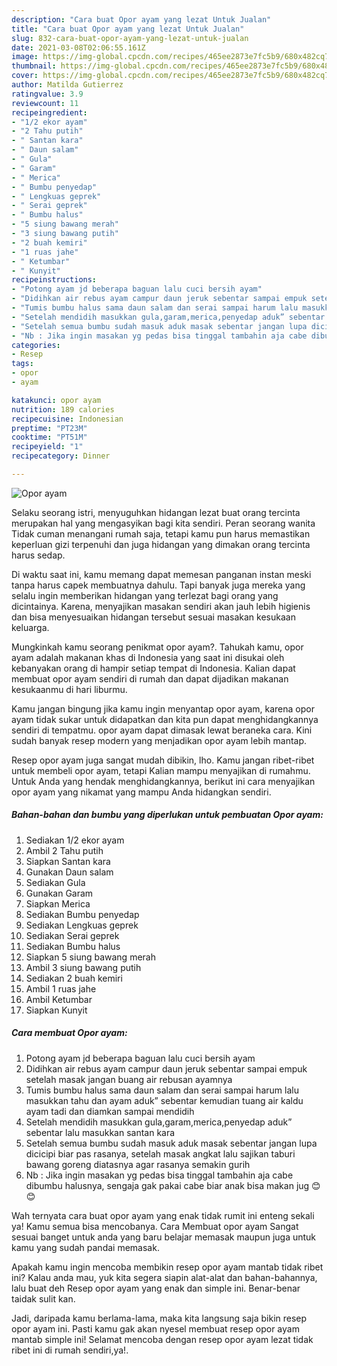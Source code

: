 ```yaml
---
description: "Cara buat Opor ayam yang lezat Untuk Jualan"
title: "Cara buat Opor ayam yang lezat Untuk Jualan"
slug: 832-cara-buat-opor-ayam-yang-lezat-untuk-jualan
date: 2021-03-08T02:06:55.161Z
image: https://img-global.cpcdn.com/recipes/465ee2873e7fc5b9/680x482cq70/opor-ayam-foto-resep-utama.jpg
thumbnail: https://img-global.cpcdn.com/recipes/465ee2873e7fc5b9/680x482cq70/opor-ayam-foto-resep-utama.jpg
cover: https://img-global.cpcdn.com/recipes/465ee2873e7fc5b9/680x482cq70/opor-ayam-foto-resep-utama.jpg
author: Matilda Gutierrez
ratingvalue: 3.9
reviewcount: 11
recipeingredient:
- "1/2 ekor ayam"
- "2 Tahu putih"
- " Santan kara"
- " Daun salam"
- " Gula"
- " Garam"
- " Merica"
- " Bumbu penyedap"
- " Lengkuas geprek"
- " Serai geprek"
- " Bumbu halus"
- "5 siung bawang merah"
- "3 siung bawang putih"
- "2 buah kemiri"
- "1 ruas jahe"
- " Ketumbar"
- " Kunyit"
recipeinstructions:
- "Potong ayam jd beberapa baguan lalu cuci bersih ayam"
- "Didihkan air rebus ayam campur daun jeruk sebentar sampai empuk setelah masak jangan buang air rebusan ayamnya"
- "Tumis bumbu halus sama daun salam dan serai sampai harum lalu masukkan tahu dan ayam aduk” sebentar kemudian tuang air kaldu ayam tadi dan diamkan sampai mendidih"
- "Setelah mendidih masukkan gula,garam,merica,penyedap aduk” sebentar lalu masukkan santan kara"
- "Setelah semua bumbu sudah masuk aduk masak sebentar jangan lupa dicicipi biar pas rasanya, setelah masak angkat lalu sajikan taburi bawang goreng diatasnya agar rasanya semakin gurih"
- "Nb : Jika ingin masakan yg pedas bisa tinggal tambahin aja cabe dibumbu halusnya, sengaja gak pakai cabe biar anak bisa makan jug 😊😊"
categories:
- Resep
tags:
- opor
- ayam

katakunci: opor ayam 
nutrition: 189 calories
recipecuisine: Indonesian
preptime: "PT23M"
cooktime: "PT51M"
recipeyield: "1"
recipecategory: Dinner

---
```



![Opor ayam](https://img-global.cpcdn.com/recipes/465ee2873e7fc5b9/680x482cq70/opor-ayam-foto-resep-utama.jpg)

Selaku seorang istri, menyuguhkan hidangan lezat buat orang tercinta merupakan hal yang mengasyikan bagi kita sendiri. Peran seorang  wanita Tidak cuman menangani rumah saja, tetapi kamu pun harus memastikan keperluan gizi terpenuhi dan juga hidangan yang dimakan orang tercinta harus sedap.

Di waktu  saat ini, kamu memang dapat memesan panganan instan meski tanpa harus capek membuatnya dahulu. Tapi banyak juga mereka yang selalu ingin memberikan hidangan yang terlezat bagi orang yang dicintainya. Karena, menyajikan masakan sendiri akan jauh lebih higienis dan bisa menyesuaikan hidangan tersebut sesuai masakan kesukaan keluarga. 



Mungkinkah kamu seorang penikmat opor ayam?. Tahukah kamu, opor ayam adalah makanan khas di Indonesia yang saat ini disukai oleh kebanyakan orang di hampir setiap tempat di Indonesia. Kalian dapat membuat opor ayam sendiri di rumah dan dapat dijadikan makanan kesukaanmu di hari liburmu.

Kamu jangan bingung jika kamu ingin menyantap opor ayam, karena opor ayam tidak sukar untuk didapatkan dan kita pun dapat menghidangkannya sendiri di tempatmu. opor ayam dapat dimasak lewat beraneka cara. Kini sudah banyak resep modern yang menjadikan opor ayam lebih mantap.

Resep opor ayam juga sangat mudah dibikin, lho. Kamu jangan ribet-ribet untuk membeli opor ayam, tetapi Kalian mampu menyajikan di rumahmu. Untuk Anda yang hendak menghidangkannya, berikut ini cara menyajikan opor ayam yang nikamat yang mampu Anda hidangkan sendiri.

<!--inarticleads1-->

##### Bahan-bahan dan bumbu yang diperlukan untuk pembuatan Opor ayam:

1. Sediakan 1/2 ekor ayam
1. Ambil 2 Tahu putih
1. Siapkan  Santan kara
1. Gunakan  Daun salam
1. Sediakan  Gula
1. Gunakan  Garam
1. Siapkan  Merica
1. Sediakan  Bumbu penyedap
1. Sediakan  Lengkuas geprek
1. Sediakan  Serai geprek
1. Sediakan  Bumbu halus
1. Siapkan 5 siung bawang merah
1. Ambil 3 siung bawang putih
1. Sediakan 2 buah kemiri
1. Ambil 1 ruas jahe
1. Ambil  Ketumbar
1. Siapkan  Kunyit




<!--inarticleads2-->

##### Cara membuat Opor ayam:

1. Potong ayam jd beberapa baguan lalu cuci bersih ayam
1. Didihkan air rebus ayam campur daun jeruk sebentar sampai empuk setelah masak jangan buang air rebusan ayamnya
1. Tumis bumbu halus sama daun salam dan serai sampai harum lalu masukkan tahu dan ayam aduk” sebentar kemudian tuang air kaldu ayam tadi dan diamkan sampai mendidih
1. Setelah mendidih masukkan gula,garam,merica,penyedap aduk” sebentar lalu masukkan santan kara
1. Setelah semua bumbu sudah masuk aduk masak sebentar jangan lupa dicicipi biar pas rasanya, setelah masak angkat lalu sajikan taburi bawang goreng diatasnya agar rasanya semakin gurih
1. Nb : Jika ingin masakan yg pedas bisa tinggal tambahin aja cabe dibumbu halusnya, sengaja gak pakai cabe biar anak bisa makan jug 😊😊




Wah ternyata cara buat opor ayam yang enak tidak rumit ini enteng sekali ya! Kamu semua bisa mencobanya. Cara Membuat opor ayam Sangat sesuai banget untuk anda yang baru belajar memasak maupun juga untuk kamu yang sudah pandai memasak.

Apakah kamu ingin mencoba membikin resep opor ayam mantab tidak ribet ini? Kalau anda mau, yuk kita segera siapin alat-alat dan bahan-bahannya, lalu buat deh Resep opor ayam yang enak dan simple ini. Benar-benar taidak sulit kan. 

Jadi, daripada kamu berlama-lama, maka kita langsung saja bikin resep opor ayam ini. Pasti kamu gak akan nyesel membuat resep opor ayam mantab simple ini! Selamat mencoba dengan resep opor ayam lezat tidak ribet ini di rumah sendiri,ya!.

